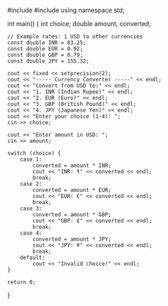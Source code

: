 #include <iostream>
#include <iomanip>
using namespace std;

int main() {
    int choice;
    double amount, converted;
    
    // Example rates: 1 USD to other currencies
    const double INR = 83.25;
    const double EUR = 0.92;
    const double GBP = 0.79;
    const double JPY = 155.32;

    cout << fixed << setprecision(2);
    cout << "----- Currency Converter -----" << endl;
    cout << "Convert from USD to:" << endl;
    cout << "1. INR (Indian Rupee)" << endl;
    cout << "2. EUR (Euro)" << endl;
    cout << "3. GBP (British Pound)" << endl;
    cout << "4. JPY (Japanese Yen)" << endl;
    cout << "Enter your choice (1-4): ";
    cin >> choice;

    cout << "Enter amount in USD: ";
    cin >> amount;

    switch (choice) {
        case 1:
            converted = amount * INR;
            cout << "INR: ₹" << converted << endl;
            break;
        case 2:
            converted = amount * EUR;
            cout << "EUR: €" << converted << endl;
            break;
        case 3:
            converted = amount * GBP;
            cout << "GBP: £" << converted << endl;
            break;
        case 4:
            converted = amount * JPY;
            cout << "JPY: ¥" << converted << endl;
            break;
        default:
            cout << "Invalid choice!" << endl;
    }

    return 0;
}
